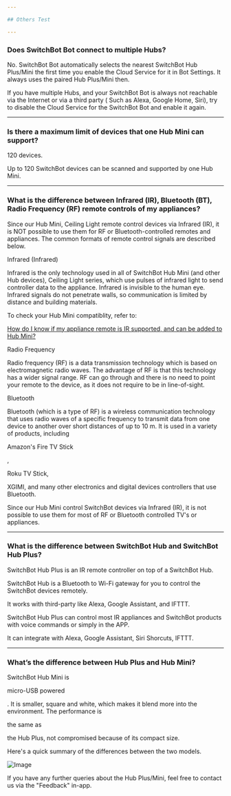 ```yaml
---

## Others Test

---
```

### Does SwitchBot Bot connect to multiple Hubs?

No. SwitchBot Bot automatically selects the nearest SwitchBot Hub Plus/Mini the first time you enable the Cloud Service for it in Bot Settings. It always uses the paired Hub Plus/Mini then.

If you have multiple Hubs, and your SwitchBot Bot is always not reachable via the Internet or via a third party ( Such as Alexa, Google Home, Siri), try to disable the Cloud Service for the SwitchBot Bot and enable it again.



---
### Is there a maximum limit of devices that one Hub Mini can support?

120 devices.

Up to 120 SwitchBot devices can be scanned and supported by one Hub Mini.



---
### What is the difference between Infrared (IR), Bluetooth (BT), Radio Frequency (RF) remote controls of my appliances?

Since our Hub Mini, Ceiling Light remote control devices via Infrared (IR), it is NOT possible to use them for RF or Bluetooth-controlled remotes and appliances. The common formats of remote control signals are described below.

Infrared (Infrared)

Infrared is the only technology used in all of SwitchBot Hub Mini (and other Hub devices), Ceiling Light series, which use pulses of infrared light to send controller data to the appliance. Infrared is invisible to the human eye. Infrared signals do not penetrate walls, so communication is limited by distance and building materials.

To check your Hub Mini compatiblity, refer to:

[How do I know if my appliance remote is IR supported, and can be added to Hub Mini?](https://support.switch-bot.com/hc/en-us/articles/8072054481047)

Radio Frequency

Radio frequency (RF) is a data transmission technology which is based on electromagnetic radio waves. The advantage of RF is that this technology has a wider signal range. RF can go through and there is no need to point your remote to the device, as it does not require to be in line-of-sight.

Bluetooth

Bluetooth (which is a type of RF) is a wireless communication technology that uses radio waves of a specific frequency to transmit data from one device to another over short distances of up to 10 m. It is used in a variety of products, including

Amazon's Fire TV Stick

,

Roku TV Stick,

XGIMI, and many other electronics and digital devices controllers that use Bluetooth.

Since our Hub Mini control SwitchBot devices via Infrared (IR), it is not possible to use them for most of RF or Bluetooth controlled TV's or appliances.



---
### What is the difference between SwitchBot Hub and SwitchBot Hub Plus?

SwitchBot Hub Plus is an IR remote controller on top of a SwitchBot Hub.

SwitchBot Hub is a Bluetooth to Wi-Fi gateway for you to control the SwitchBot devices remotely.

It works with third-party like Alexa, Google Assistant, and IFTTT.

SwitchBot Hub Plus can control most IR appliances and SwitchBot products with voice commands or simply in the APP.

It can integrate with Alexa, Google Assistant, Siri Shorcuts, IFTTT.



---
### What’s the difference between Hub Plus and Hub Mini?

SwitchBot Hub Mini is

micro-USB powered

. It is smaller, square and white, which makes it blend more into the environment. The performance is

the same as

the Hub Plus, not compromised because of its compact size.

Here's a quick summary of the differences between the two models.

![Image](https://support.switch-bot.com/hc/article_attachments/25998492565143)

If you have any further queries about the Hub Plus/Mini, feel free to contact us via the "Feedback" in-app.



